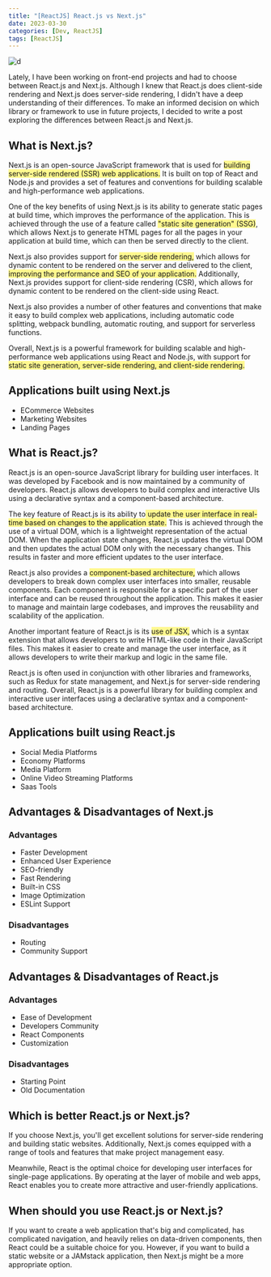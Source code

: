 ```yaml
---
title: "[ReactJS] React.js vs Next.js"
date: 2023-03-30
categories: [Dev, ReactJS]
tags: [ReactJS]
---
```


![d](https://www.imaginarycloud.com/blog/content/images/2022/07/nextjs-vs-react-2.jpg)

Lately, I have been working on front-end projects and had to choose between React.js and Next.js. Although I knew that React.js does client-side rendering and Next.js does server-side rendering, I didn't have a deep understanding of their differences. To make an informed decision on which library or framework to use in future projects, I decided to write a post exploring the differences between React.js and Next.js.

## What is Next.js?

Next.js is an open-source JavaScript framework that is used for <span style="background:#fff88f">building server-side rendered (SSR) web applications.</span> It is built on top of React and Node.js and provides a set of features and conventions for building scalable and high-performance web applications.

One of the key benefits of using Next.js is its ability to generate static pages at build time, which improves the performance of the application. This is achieved through the use of a feature called <span style="background:#fff88f">"static site generation" (SSG)</span>, which allows Next.js to generate HTML pages for all the pages in your application at build time, which can then be served directly to the client.

Next.js also provides support for <span style="background:#fff88f">server-side rendering,</span> which allows for dynamic content to be rendered on the server and delivered to the client, <span style="background:#fff88f">improving the performance and SEO of your application.</span> Additionally, Next.js provides support for client-side rendering (CSR), which allows for dynamic content to be rendered on the client-side using React.

Next.js also provides a number of other features and conventions that make it easy to build complex web applications, including automatic code splitting, webpack bundling, automatic routing, and support for serverless functions.

Overall, Next.js is a powerful framework for building scalable and high-performance web applications using React and Node.js, with support for <span style="background:#fff88f">static site generation, server-side rendering, and client-side rendering.</span>

## Applications built using Next.js

- ECommerce Websites
- Marketing Websites
- Landing Pages

## What is React.js?

React.js is an open-source JavaScript library for building user interfaces. It was developed by Facebook and is now maintained by a community of developers. React.js allows developers to build complex and interactive UIs using a declarative syntax and a component-based architecture.

The key feature of React.js is its ability to<span style="background:#fff88f"> update the user interface in real-time based on changes to the application state.</span> This is achieved through the use of a virtual DOM, which is a lightweight representation of the actual DOM. When the application state changes, React.js updates the virtual DOM and then updates the actual DOM only with the necessary changes. This results in faster and more efficient updates to the user interface.

React.js also provides a <span style="background:#fff88f">component-based architecture,</span> which allows developers to break down complex user interfaces into smaller, reusable components. Each component is responsible for a specific part of the user interface and can be reused throughout the application. This makes it easier to manage and maintain large codebases, and improves the reusability and scalability of the application.

Another important feature of React.js is its <span style="background:#fff88f">use of JSX,</span> which is a syntax extension that allows developers to write HTML-like code in their JavaScript files. This makes it easier to create and manage the user interface, as it allows developers to write their markup and logic in the same file.

React.js is often used in conjunction with other libraries and frameworks, such as Redux for state management, and Next.js for server-side rendering and routing. Overall, React.js is a powerful library for building complex and interactive user interfaces using a declarative syntax and a component-based architecture.

## Applications built using React.js

- Social Media Platforms
- Economy Platforms
- Media Platform
- Online Video Streaming Platforms
- Saas Tools

## Advantages & Disadvantages of Next.js

### Advantages

- Faster Development
- Enhanced User Experience
- SEO-friendly
- Fast Rendering
- Built-in CSS
- Image Optimization
- ESLint Support

### Disadvantages

- Routing
- Community Support

## Advantages & Disadvantages of React.js

### Advantages

- Ease of Development
- Developers Community
- React Components
- Customization

### Disadvantages

- Starting Point
- Old Documentation

## Which is better React.js or Next.js?

If you choose Next.js, you'll get excellent solutions for server-side rendering and building static websites. Additionally, Next.js comes equipped with a range of tools and features that make project management easy.

Meanwhile, React is the optimal choice for developing user interfaces for single-page applications. By operating at the layer of mobile and web apps, React enables you to create more attractive and user-friendly applications.

## When should you use React.js or Next.js?

If you want to create a web application that's big and complicated, has complicated navigation, and heavily relies on data-driven components, then React could be a suitable choice for you. However, if you want to build a static website or a JAMstack application, then Next.js might be a more appropriate option.
